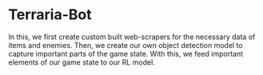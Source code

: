 # Terraria-Bot

In this, we first create custom built web-scrapers for the necessary data of items and enemies. Then, we create our own object detection model to capture important parts of the game state. With this, we feed important elements of our game state to our RL model.


